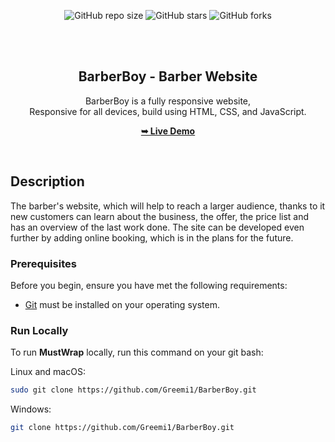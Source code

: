 <div align="center">
  
  ![GitHub repo size](https://img.shields.io/github/repo-size/Greemi1/BarberBoy)
  ![GitHub stars](https://img.shields.io/github/stars/Greemi1/BarberBoy?style=social)
  ![GitHub forks](https://img.shields.io/github/forks/Greemi1/BarberBoy?style=social)

  <br />
  <br />

  <h2 align="center">BarberBoy - Barber Website</h2>

  BarberBoy is a fully responsive website, <br />Responsive for all devices, build using HTML, CSS, and JavaScript.

  <a href="https://greemi1.github.io/BarberBoy/"><strong>➥ Live Demo</strong></a>

</div>

<br />

## Description

The barber's website, which will help to reach a larger audience, thanks to it new customers can learn about the business, the offer, the price list and has an overview of the last work done. The site can be developed even further by adding online booking, which is in the plans for the future. 

### Prerequisites

Before you begin, ensure you have met the following requirements:

* [Git](https://git-scm.com/downloads "Download Git") must be installed on your operating system.

### Run Locally

To run **MustWrap** locally, run this command on your git bash:

Linux and macOS:

```bash
sudo git clone https://github.com/Greemi1/BarberBoy.git
```

Windows:

```bash
git clone https://github.com/Greemi1/BarberBoy.git
```